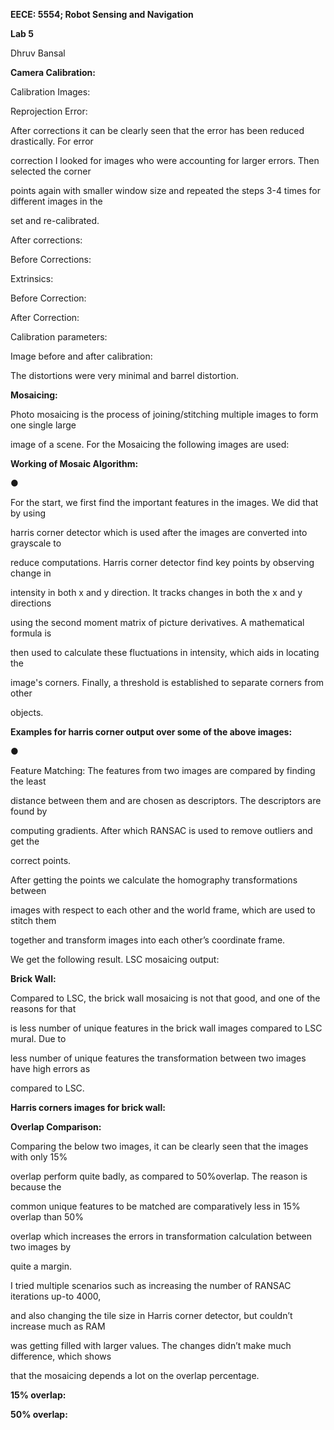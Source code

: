 ﻿<a name="br1"></a> 

**EECE: 5554; Robot Sensing and Navigation**

**Lab 5**

Dhruv Bansal

**Camera Calibration:**

Calibration Images:

Reprojection Error:

After corrections it can be clearly seen that the error has been reduced drastically. For error

correction I looked for images who were accounting for larger errors. Then selected the corner

points again with smaller window size and repeated the steps 3-4 times for different images in the

set and re-calibrated.

After corrections:

Before Corrections:



<a name="br2"></a> 

Extrinsics:

Before Correction:

After Correction:

Calibration parameters:

Image before and after calibration:

The distortions were very minimal and barrel distortion.



<a name="br3"></a> 

**Mosaicing:**

Photo mosaicing is the process of joining/stitching multiple images to form one single large

image of a scene. For the Mosaicing the following images are used:

**Working of Mosaic Algorithm:**

●

For the start, we first find the important features in the images. We did that by using

harris corner detector which is used after the images are converted into grayscale to

reduce computations. Harris corner detector find key points by observing change in

intensity in both x and y direction. It tracks changes in both the x and y directions

using the second moment matrix of picture derivatives. A mathematical formula is

then used to calculate these fluctuations in intensity, which aids in locating the

image's corners. Finally, a threshold is established to separate corners from other

objects.

**Examples for harris corner output over some of the above images:**



<a name="br4"></a> 

●

Feature Matching: The features from two images are compared by finding the least

distance between them and are chosen as descriptors. The descriptors are found by

computing gradients. After which RANSAC is used to remove outliers and get the

correct points.

After getting the points we calculate the homography transformations between

images with respect to each other and the world frame, which are used to stitch them

together and transform images into each other’s coordinate frame.

We get the following result. LSC mosaicing output:

**Brick Wall:**

Compared to LSC, the brick wall mosaicing is not that good, and one of the reasons for that

is less number of unique features in the brick wall images compared to LSC mural. Due to

less number of unique features the transformation between two images have high errors as

compared to LSC.



<a name="br5"></a> 

**Harris corners images for brick wall:**



<a name="br6"></a> 

**Overlap Comparison:**

Comparing the below two images, it can be clearly seen that the images with only 15%

overlap perform quite badly, as compared to 50%overlap. The reason is because the

common unique features to be matched are comparatively less in 15% overlap than 50%

overlap which increases the errors in transformation calculation between two images by

quite a margin.

I tried multiple scenarios such as increasing the number of RANSAC iterations up-to 4000,

and also changing the tile size in Harris corner detector, but couldn’t increase much as RAM

was getting filled with larger values. The changes didn’t make much difference, which shows

that the mosaicing depends a lot on the overlap percentage.

**15% overlap:**

**50% overlap:**

